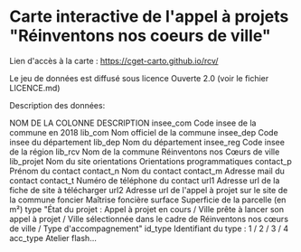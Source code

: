 # Carte interactive de l'appel à projets "Réinventons nos coeurs de ville"

Lien d'accès à la carte :
https://cget-carto.github.io/rcv/

Le jeu de données est diffusé sous licence Ouverte 2.0 (voir le fichier LICENCE.md)

Description des données:

NOM DE LA COLONNE	DESCRIPTION
insee_com	Code insee de la commune en 2018
lib_com	Nom officiel de la commune
insee_dep	Code insee du département
lib_dep	Nom du département
insee_reg	Code insee de la région
lib_rcv	Nom de la commune Réinventons nos Cœurs de ville
lib_projet	Nom du site
orientations	Orientations programmatiques
contact_p	Prénom du contact
contact_n	Nom du contact
contact_m	Adresse mail du contact
contact_t	Numéro de téléphone du contact
url1	Adresse url de la fiche de site à télécharger
url2	Adresse url de l'appel à projet sur le site de la commune
foncier	Maîtrise foncière
surface	Superficie de la parcelle (en m²)
type	"État du projet :
 Appel à projet en cours / Ville prête à lancer son appel à projet / Ville sélectionnée dans le cadre de Réinventons nos cœurs de ville / Type d'accompagnement"
id_type	Identifiant du type : 1 / 2 / 3 / 4
acc_type	Atelier flash…